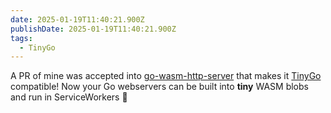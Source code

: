 ```yaml
---
date: 2025-01-19T11:40:21.900Z
publishDate: 2025-01-19T11:40:21.900Z
tags:
  - TinyGo
---
```


A PR of mine was accepted into [go-wasm-http-server](https://github.com/nlepage/go-wasm-http-server) that makes it [TinyGo](/tags/tinygo) compatible! Now your Go webservers can be built into **tiny** WASM blobs and run in ServiceWorkers 🥳
